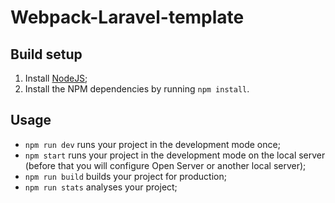 # **Webpack-Laravel-template**
## Build setup
1. Install [NodeJS](https://nodejs.org/en/);
2. Install the NPM dependencies by running `npm install`.
## Usage
* `npm run dev` runs your project in the development mode once;
* `npm start` runs your project in the development mode on the local server (before that you will configure Open Server or another local server);
* `npm run build` builds your project for production;
* `npm run stats` analyses your project;